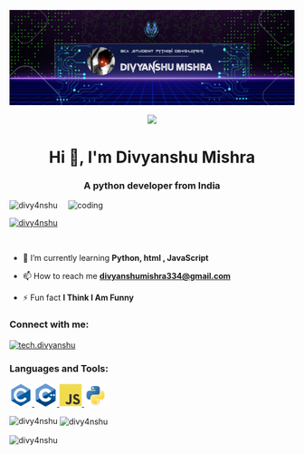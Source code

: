 ![logo](https://github.com/divy4nshu/divy4nshu/blob/main/banner.jpg)
<p align="center"><img src="https://img.shields.io/badge/I Am %20INDIAN- NOOB PROGRAMMER-green?colorA=%23ff0000&colorB=%23017e40&style=flat-square">
  
<h1 align="center">Hi 👋, I'm Divyanshu Mishra</h1>
<h3 align="center">A python developer from India</h3>
<img align="right" alt="coding" width="400" src="https://user-images.githubusercontent.com/55389276/140866485-8fb1c876-9a8f-4d6a-98dc-08c4981eaf70.gif">

<p align="left"> <img src="https://komarev.com/ghpvc/?username=divy4nshu&label=Profile%20views&color=0e75b6&style=flat" alt="divy4nshu" /> </p>

<p align="left"> <a href="https://github.com/ryo-ma/github-profile-trophy"><img src="https://github-profile-trophy.vercel.app/?username=divy4nshu" alt="divy4nshu" /></a> </p>

<p align="left"> <a href="https://twitter.com/" target="blank"><img src="https://img.shields.io/twitter/follow/?logo=twitter&style=for-the-badge" alt="" /></a> </p>

- 🌱 I’m currently learning **Python, html , JavaScript**

- 📫 How to reach me **divyanshumishra334@gmail.com**

- ⚡ Fun fact **I Think I Am Funny**

<h3 align="left">Connect with me:</h3>
<p align="left">
<a href="https://instagram.com/tech.divyanshu" target="blank"><img align="center" src="https://raw.githubusercontent.com/rahuldkjain/github-profile-readme-generator/master/src/images/icons/Social/instagram.svg" alt="tech.divyanshu" height="30" width="40" /></a>
</p>

<h3 align="left">Languages and Tools:</h3>
<p align="left"> <a href="https://www.cprogramming.com/" target="_blank" rel="noreferrer"> <img src="https://raw.githubusercontent.com/devicons/devicon/master/icons/c/c-original.svg" alt="c" width="40" height="40"/> </a> <a href="https://www.w3schools.com/cpp/" target="_blank" rel="noreferrer"> <img src="https://raw.githubusercontent.com/devicons/devicon/master/icons/cplusplus/cplusplus-original.svg" alt="cplusplus" width="40" height="40"/> </a> <a href="https://developer.mozilla.org/en-US/docs/Web/JavaScript" target="_blank" rel="noreferrer"> <img src="https://raw.githubusercontent.com/devicons/devicon/master/icons/javascript/javascript-original.svg" alt="javascript" width="40" height="40"/> </a> <a href="https://www.python.org" target="_blank" rel="noreferrer"> <img src="https://raw.githubusercontent.com/devicons/devicon/master/icons/python/python-original.svg" alt="python" width="40" height="40"/> </a> </p>

<p><img align="left" src="https://github-readme-stats.vercel.app/api/top-langs?username=divy4nshu&show_icons=true&locale=en&layout=compact" alt="divy4nshu" /></p>

<p>&nbsp;<img align="center" src="https://github-readme-stats.vercel.app/api?username=divy4nshu&show_icons=true&locale=en" alt="divy4nshu" /></p>

<p><img align="center" src="https://github-readme-streak-stats.herokuapp.com/?user=divy4nshu&" alt="divy4nshu" /></p>
